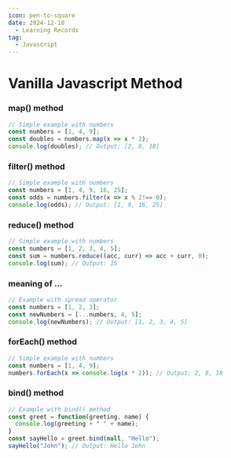 ```yaml
---
icon: pen-to-square
date: 2024-12-10
  - Learning Records
tag:
  - Javascript
---
```


# Vanilla Javascript Method

### map() method
```javascript
// Simple example with numbers
const numbers = [1, 4, 9];
const doubles = numbers.map(x => x * 2);
console.log(doubles); // Output: [2, 8, 18]
```

### filter() method
```javascript
// Simple example with numbers
const numbers = [1, 4, 9, 16, 25];
const odds = numbers.filter(x => x % 2!== 0);
console.log(odds); // Output: [1, 9, 16, 25]
```

### reduce() method
```javascript
// Simple example with numbers
const numbers = [1, 2, 3, 4, 5];
const sum = numbers.reduce((acc, curr) => acc + curr, 0);
console.log(sum); // Output: 15
```

### meaning of ...
```javascript
// Example with spread operator
const numbers = [1, 2, 3];
const newNumbers = [...numbers, 4, 5];
console.log(newNumbers); // Output: [1, 2, 3, 4, 5]
```

### forEach() method
```javascript
// Simple example with numbers
const numbers = [1, 4, 9];
numbers.forEach(x => console.log(x * 2)); // Output: 2, 8, 18
```

### bind() method
```javascript
// Example with bind() method
const greet = function(greeting, name) {
  console.log(greeting + " " + name);
}
const sayHello = greet.bind(null, "Hello");
sayHello("John"); // Output: Hello John
```
